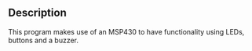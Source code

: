## Description
This program makes use of an MSP430 to have functionality using LEDs, buttons and a buzzer.
